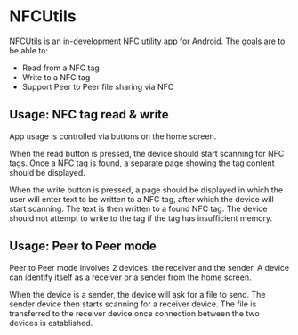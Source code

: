 # NFCUtils

NFCUtils is an in-development NFC utility app for Android. The goals are to be able to:
- Read from a NFC tag
- Write to a NFC tag
- Support Peer to Peer file sharing via NFC

## Usage: NFC tag read & write 

App usage is controlled via buttons on the home screen.

When the read button is pressed, the device should start scanning for NFC tags. Once a NFC tag is found, a separate page showing the tag content should be displayed.

When the write button is pressed, a page should be displayed in which the user will enter text to be written to a NFC tag, after which the device will start scanning. The text is then written to a found NFC tag. The device should not attempt to write to the tag if the tag has insufficient memory.

## Usage: Peer to Peer mode

Peer to Peer mode involves 2 devices: the receiver and the sender. A device can identify itself as a receiver or a sender from the home screen.

When the device is a sender, the device will ask for a file to send. The sender device then starts scanning for a receiver device. The file is transferred to the receiver device once connection between the two devices is established.
